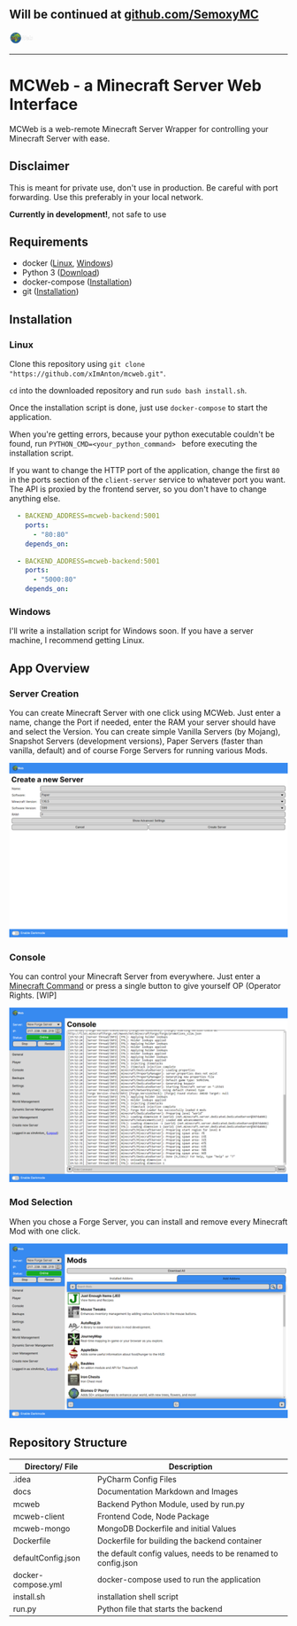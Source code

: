## Will be continued at [github.com/SemoxyMC](https://github.com/SemoxyMC)

<img src="mcweb-client/public/logo_wide_bright.png" alt="Logo" style="zoom:10%;" />

---
# MCWeb - a Minecraft Server Web Interface

MCWeb is a web-remote Minecraft Server Wrapper for controlling your Minecraft Server with ease.

## Disclaimer

This is meant for private use, don't use in production. Be careful with port forwarding. Use this preferably in your local network.

**Currently in development!**, not safe to use

## Requirements

* docker ([Linux](https://docs.docker.com/engine/install/ubuntu/), [Windows](https://docs.docker.com/docker-for-windows/install/))
* Python 3 ([Download](https://www.python.org/downloads/))
* docker-compose ([Installation](https://docs.docker.com/compose/install/))
* git ([Installation](https://git-scm.com/book/en/v2/Getting-Started-Installing-Git))

## Installation

### Linux

Clone this repository using `git clone "https://github.com/xImAnton/mcweb.git"`.

`cd` into the downloaded repository and run `sudo bash install.sh`.

Once the installation script is done, just use `docker-compose` to start the application.

When you're getting errors, because your python executable couldn't be found, run `PYTHON_CMD=<your_python_command> ` before executing the installation script.

If you want to change the HTTP port of the application, change the first `80` in the ports section of the `client-server` service to whatever port you want. The API is proxied by the frontend server, so you don't have to change anything else.

```yaml
  - BACKEND_ADDRESS=mcweb-backend:5001
    ports:
      - "80:80"
    depends_on:
```

```yaml
  - BACKEND_ADDRESS=mcweb-backend:5001
    ports:
      - "5000:80"
    depends_on:
```

### Windows

I'll write a installation script for Windows soon. If you have a server machine, I recommend getting Linux.

## App Overview

### Server Creation

You can create Minecraft Server with one click using MCWeb. Just enter a name, change the Port if needed, enter the RAM your server should have and select the Version. You can create simple Vanilla Servers (by Mojang), Snapshot Servers (development versions), Paper Servers (faster than vanilla, default) and of course Forge Servers for running various Mods.

![Server Creation](/docs/createserver.png)
### Console

You can control your Minecraft Server from everywhere. Just enter a [Minecraft Command](https://minecraft.fandom.com/wiki/Commands) or press a single button to give yourself OP (Operator Rights. [WIP]

![Server Console](/docs/console.png)
### Mod Selection

When you chose a Forge Server, you can install and remove every Minecraft Mod with one click.

![Mod Selection](/docs/modselection.png)

## Repository Structure
Directory/ File  | Description
---|---
.idea | PyCharm Config Files
docs | Documentation Markdown and Images
mcweb | Backend Python Module, used by run.py
mcweb-client | Frontend Code, Node Package
mcweb-mongo | MongoDB Dockerfile and initial Values
Dockerfile | Dockerfile for building the backend container
defaultConfig.json | the default config values, needs to be renamed to config.json
docker-compose.yml | docker-compose used to run the application
install.sh | installation shell script
run.py | Python file that starts the backend
